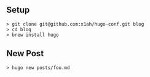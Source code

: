 ## Setup

```shell
> git clone git@github.com:x1ah/hugo-conf.git blog
> cd blog
> brew install hugo
```

## New Post

```shell
> hugo new posts/foo.md
```

